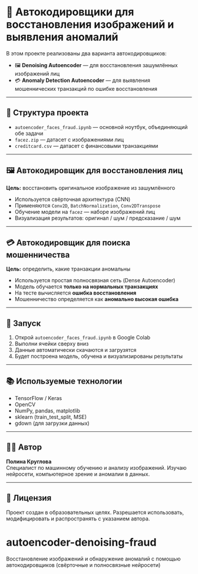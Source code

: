 # 🤖 Автокодировщики для восстановления изображений и выявления аномалий

В этом проекте реализованы два варианта автокодировщиков:
- 🖼 **Denoising Autoencoder** — для восстановления зашумлённых изображений лиц
- 💳 **Anomaly Detection Autoencoder** — для выявления мошеннических транзакций по ошибке восстановления

---

## 📂 Структура проекта

- `autoencoder_faces_fraud.ipynb` — основной ноутбук, объединяющий обе задачи
- `facez.zip` — датасет с изображениями лиц
- `creditcard.csv` — датасет с финансовыми транзакциями

---

## 🖼 Автокодировщик для восстановления лиц

**Цель:** восстановить оригинальное изображение из зашумлённого

- Используется свёрточная архитектура (CNN)
- Применяются `Conv2D`, `BatchNormalization`, `Conv2DTranspose`
- Обучение модели на `facez` — наборе изображений лиц
- Визуализация результатов: оригинал / шум / предсказание / шум

---

## 💳 Автокодировщик для поиска мошенничества

**Цель:** определить, какие транзакции аномальны

- Используется простая полносвязная сеть (Dense Autoencoder)
- Модель обучается **только на нормальных транзакциях**
- На тесте вычисляется **ошибка восстановления**
- Мошенничество определяется как **аномально высокая ошибка**

---

## 🚀 Запуск

1. Открой `autoencoder_faces_fraud.ipynb` в Google Colab
2. Выполни ячейки сверху вниз
3. Данные автоматически скачаются и загрузятся
4. Будет построена модель, обучена и визуализированы результаты

---

## 📚 Используемые технологии

- TensorFlow / Keras
- OpenCV
- NumPy, pandas, matplotlib
- sklearn (train_test_split, MSE)
- gdown (для загрузки данных)

---

## 👩‍💻 Автор

**Полина Круглова**  
Специалист по машинному обучению и анализу изображений. Изучаю нейросети, компьютерное зрение и аномалии в данных.

---

## 📄 Лицензия

Проект создан в образовательных целях. Разрешается использовать, модифицировать и распространять с указанием автора.
# autoencoder-denoising-fraud
Восстановление изображений и обнаружение аномалий с помощью автокодировщиков (свёрточные и полносвязные нейросети)
